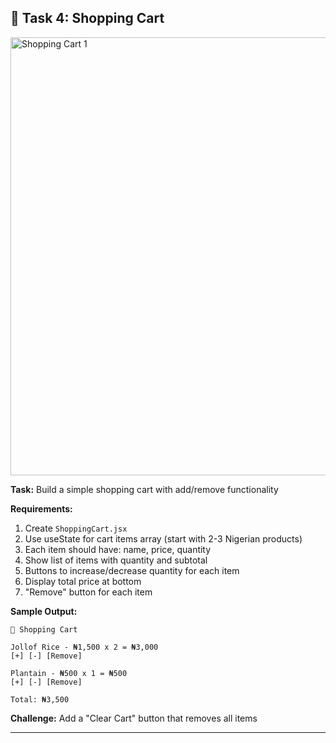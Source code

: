 ## 🎯 Task 4: Shopping Cart
<img width="570" height="701" alt="Shopping Cart 1" src="https://github.com/user-attachments/assets/df1326ff-b8d1-4b46-9065-1c05360c1067" />


**Task:** Build a simple shopping cart with add/remove functionality

**Requirements:**
1. Create `ShoppingCart.jsx`
2. Use useState for cart items array (start with 2-3 Nigerian products)
3. Each item should have: name, price, quantity
4. Show list of items with quantity and subtotal
5. Buttons to increase/decrease quantity for each item
6. Display total price at bottom
7. "Remove" button for each item

**Sample Output:**
```
🛒 Shopping Cart

Jollof Rice - ₦1,500 x 2 = ₦3,000
[+] [-] [Remove]

Plantain - ₦500 x 1 = ₦500
[+] [-] [Remove]

Total: ₦3,500
```

**Challenge:** Add a "Clear Cart" button that removes all items

---
